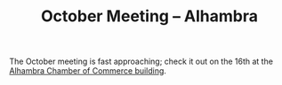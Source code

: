 ﻿---
layout: post
title: October Meeting – Alhambra
redirect_from: "/node/27"
---

<div class="field field-name-body field-type-text-with-summary field-label-hidden"><div class="field-items"><div class="field-item even"><p>The October meeting is fast approaching; check it out on the 16th at the <a href="/where-to-go" title="Where to Go">Alhambra Chamber of Commerce building</a>. </p>
</div></div></div>
